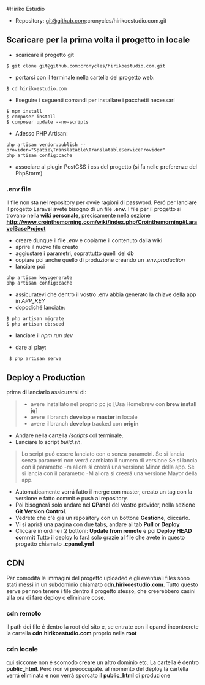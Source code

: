 #Hiriko Estudio
* Repository: git@github.com:cronycles/hirikoestudio.com.git

## Scaricare per la prima volta il progetto in locale
* scaricare il progetto git
```
$ git clone git@github.com:cronycles/hirikoestudio.com.git
```
* portarsi con il terminale nella cartella del progetto web:
```
$ cd hirikoestudio.com
```
* Eseguire i seguenti comandi per installare i pacchetti necessari
```
$ npm install
$ composer install
$ composer update --no-scripts
```
* Adesso PHP Artisan:
```
php artisan vendor:publish --provider="Spatie\Translatable\TranslatableServiceProvider"
php artisan config:cache
```
* associare al plugin PostCSS i css del progetto (si fa nelle preferenze del PhpStorm)

### .env file
Il file non sta nel repository per ovvie ragioni di password. 
Peró per lanciare il progetto Laravel avete bisogno di un file **.env**.
I file per il progetto si trovano nella **wiki personale**, precisamente nella sezione **http://www.crointhemorning.com/wiki/index.php/Crointhemorning#LaravelBaseProject**
* creare dunque il file _.env_ e copiarne il contenuto dalla wiki
* aprire il nuovo file creato
* aggiustare i parametri, soprattutto quelli del db
* copiare poi anche quello di produzione creando un _.env.production_
* lanciare poi

```
php artisan key:generate
php artisan config:cache
```
* assicuratevi che dentro il vostro .env abbia generato la chiave della app in *APP_KEY*
* dopodiché lanciate:

```
$ php artisan migrate
$ php artisan db:seed
```
* lanciare il _npm run dev_

* dare al play:
```
 $ php artisan serve
```

## Deploy a Production
prima di lanciarlo assicurarsi di:
>* avere installato nel proprio pc jq [Usa Homebrew con **brew install jq**]
>* avere il branch **develop** e **master** in locale
>* avere il branch **develop** tracked con **origin**

* Andare nella cartella _/scripts_ col terminale.
* Lanciare lo script _build.sh_. 
> Lo script puó essere lanciato con o senza parametri. Se si lancia senza parametri non verrá cambiato il numero di versione
> Se si lancia con il parametro -m allora si creerá una versione Minor della app.
> Se si lancia con il parametro -M allora si creerá una versione Mayor della app.

* Automaticamente verrá fatto il merge con master, creato un tag con la versione e fatto commit e push al repository.
* Poi bisognerá solo andare nel **CPanel** del vostro provider, nella sezione **Git Version Control**.
* Vedrete che c'è gia un repository con un bottone **Gestione**, cliccarlo.
* Vi si aprirá una pagina con due tabs, andare al tab **Pull or Deploy**
* Cliccare in ordine i 2 bottoni: **Update from remote** e poi **Deploy HEAD commit**
Tutto il deploy lo fará solo grazie al file che avete in questo progetto chiamato **.cpanel.yml**

## CDN
Per comoditá le immagini del progetto uploaded e gli eventuali files sono stati messi in un subdominio chiamato **cdn.hirikoestudio.com**.
Tutto questo serve per non tenere i file dentro il progetto stesso, che creerebbero casini alla ora di fare deploy o eliminare cose.
### cdn remoto
il path dei file é dentro la root del sito e, se entrate con il cpanel incontrerete la cartella **cdn.hirikoestudio.com** proprio nella **root**
### cdn locale
qui siccome non é scomodo creare un altro dominio etc. La cartella é dentro **public_html**. 
Peró non vi preoccupate. al momento del deploy la cartella verrá eliminata e non verrá sporcato il **public_html** di produzione
